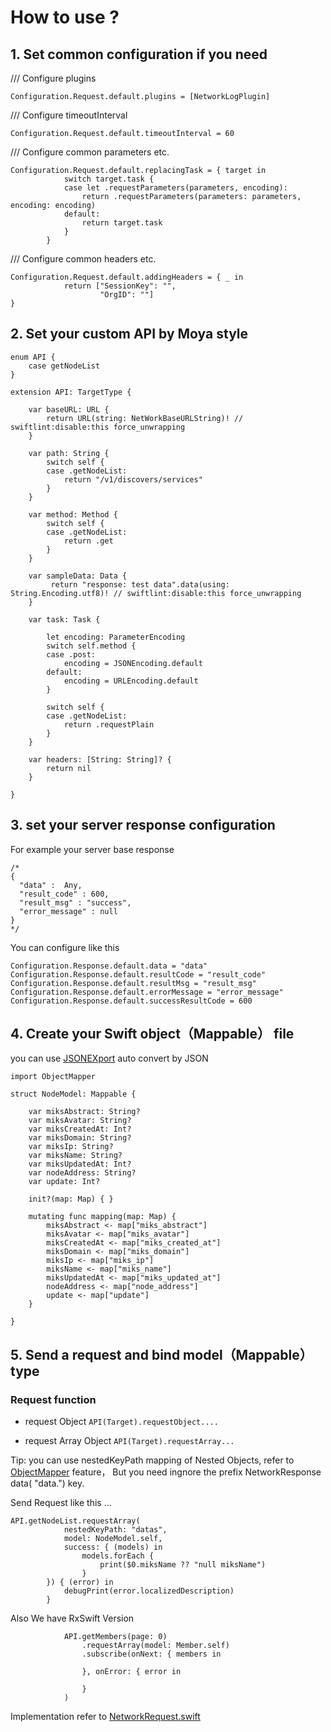 # How to use ?

## 1. Set common configuration if you need

/// Configure plugins
```
Configuration.Request.default.plugins = [NetworkLogPlugin]
```

        
/// Configure timeoutInterval
```
Configuration.Request.default.timeoutInterval = 60
```

/// Configure common parameters etc.
```
Configuration.Request.default.replacingTask = { target in
            switch target.task {
            case let .requestParameters(parameters, encoding):
                return .requestParameters(parameters: parameters, encoding: encoding)
            default:
                return target.task
            }
        }
```
     
/// Configure common headers etc.
```
Configuration.Request.default.addingHeaders = { _ in
            return ["SessionKey": "",
                    "OrgID": ""]
}
```

## 2. Set your custom API by Moya style

```
enum API {
    case getNodeList
}

extension API: TargetType {

    var baseURL: URL {
        return URL(string: NetWorkBaseURLString)! // swiftlint:disable:this force_unwrapping
    }

    var path: String {
        switch self {
        case .getNodeList:
            return "/v1/discovers/services"
        }
    }

    var method: Method {
        switch self {
        case .getNodeList:
            return .get
        }
    }

    var sampleData: Data {
         return "response: test data".data(using: String.Encoding.utf8)! // swiftlint:disable:this force_unwrapping
    }

    var task: Task {

        let encoding: ParameterEncoding
        switch self.method {
        case .post:
            encoding = JSONEncoding.default
        default:
            encoding = URLEncoding.default
        }

        switch self {
        case .getNodeList:
            return .requestPlain
        }
    }

    var headers: [String: String]? {
        return nil
    }

}

```

## 3. set your server response configuration

For example your server base response
```
/*
{
  "data" :  Any,
  "result_code" : 600,
  "result_msg" : "success",
  "error_message" : null
}
*/
```
You can configure like this

```
Configuration.Response.default.data = "data"
Configuration.Response.default.resultCode = "result_code"
Configuration.Response.default.resultMsg = "result_msg"
Configuration.Response.default.errorMessage = "error_message"
Configuration.Response.default.successResultCode = 600
```
## 4. Create your Swift object（Mappable） file

you can use [JSONEXport](https://github.com/Ahmed-Ali/JSONExport) auto convert by JSON
```
import ObjectMapper

struct NodeModel: Mappable {

    var miksAbstract: String?
    var miksAvatar: String?
    var miksCreatedAt: Int?
    var miksDomain: String?
    var miksIp: String?
    var miksName: String?
    var miksUpdatedAt: Int?
    var nodeAddress: String?
    var update: Int?

    init?(map: Map) { }

    mutating func mapping(map: Map) {
        miksAbstract <- map["miks_abstract"]
        miksAvatar <- map["miks_avatar"]
        miksCreatedAt <- map["miks_created_at"]
        miksDomain <- map["miks_domain"]
        miksIp <- map["miks_ip"]
        miksName <- map["miks_name"]
        miksUpdatedAt <- map["miks_updated_at"]
        nodeAddress <- map["node_address"]
        update <- map["update"]
    }

}

```
## 5. Send a request and bind model（Mappable） type

### Request function

- request Object
```API(Target).requestObject....```

- request Array Object
```API(Target).requestArray...```

Tip: 
you can use nestedKeyPath mapping of Nested Objects, refer to [ObjectMapper](https://github.com/tristanhimmelman/ObjectMapper#easy-mapping-of-nested-objects) feature，
But you need ingnore the prefix NetworkResponse data( "data.") key.

Send Request like this ...

```
API.getNodeList.requestArray(
            nestedKeyPath: "datas",
            model: NodeModel.self,
            success: { (models) in
                models.forEach {
                    print($0.miksName ?? "null miksName")
                }
        }) { (error) in
            debugPrint(error.localizedDescription)
        }
```

Also We have RxSwift Version
```
            API.getMembers(page: 0)
                .requestArray(model: Member.self)
                .subscribe(onNext: { members in
                    
                }, onError: { error in
                    
                }
            )
```

Implementation refer to [NetworkRequest.swift](https://github.com/CivelXu/Use-Moya-ObjectMapper/blob/master/MoyaPractice/MoyaPractice/Network/NetworkRequest.swift)

